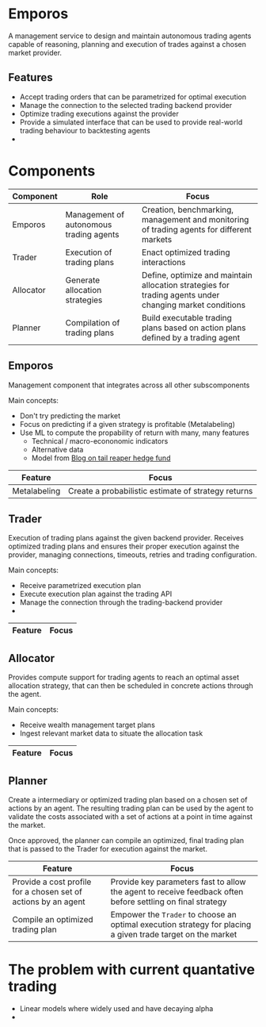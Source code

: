 # Emporos
A management service to design and maintain autonomous trading agents capable of reasoning, planning and execution of trades against a chosen market provider.



## Features
* Accept trading orders that can be parametrized for optimal execution
* Manage the connection to the selected trading backend provider
* Optimize trading executions against the provider
* Provide a simulated interface that can be used to provide real-world trading behaviour to backtesting agents
*  

# Components
Component | Role | Focus
------ | ------- | -----------
Emporos | Management of autonomous trading agents | Creation, benchmarking, management and monitoring of trading agents for different markets 
Trader | Execution of trading plans | Enact optimized trading interactions
Allocator | Generate allocation strategies | Define, optimize and maintain allocation strategies for trading agents under changing market conditions
Planner | Compilation of trading plans | Build executable trading plans based on action plans defined by a trading agent

## Emporos
Management component that integrates across all other subscomponents

Main concepts:
* Don't try predicting the market
* Focus on predicting if a given strategy is profitable (Metalabeling)
* Use ML to compute the propability of return with many, many features
    * Technical / macro-econonomic indicators
    * Alternative data
    * Model from [Blog on tail reaper hedge fund](http://epchan.blogspot.com)

Feature | Focus 
------ | -----------
Metalabeling | Create a probabilistic estimate of strategy returns

## Trader
Execution of trading plans against the given backend provider.
Receives optimized trading plans and ensures their proper execution against the provider, 
managing connections, timeouts, retries and trading configuration.

Main concepts:
* Receive parametrized execution plan
* Execute execution plan against the trading API
* Manage the connection through the trading-backend provider
* 

Feature | Focus 
------ | -----------

## Allocator
Provides compute support for trading agents to reach an optimal asset allocation strategy, that can then be scheduled in concrete actions through the agent. 

Main concepts:
* Receive wealth management target plans
* Ingest relevant market data to situate the allocation task

Feature | Focus 
------ | -----------


## Planner 
Create a intermediary or optimized trading plan based on a chosen set of actions by an agent. The resulting trading plan can be used by the agent to validate the costs associated with a set of actions at a point in time against the market. 

Once approved, the planner can compile an optimized, final trading plan that is passed to the Trader for execution against the market.

Feature | Focus 
------ | -----------
Provide a cost profile for a chosen set of actions by an agent | Provide key parameters fast to allow the agent to receive feedback often before settling on final strategy
Compile an optimized trading plan | Empower the `Trader` to choose an optimal execution strategy for placing a given trade target on the market


# The problem with current quantative trading
* Linear models where widely used and have decaying alpha
*
